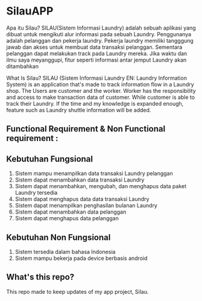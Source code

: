 # SilauAPP
Apa itu Silau?
SILAU(Sistem Informasi Laundry) adalah sebuah aplikasi yang dibuat untuk mengikuti alur informasi pada sebuah Laundry. Penggunanya adalah pelanggan dan pekerja laundry. Pekerja laundry memiliki tangggung jawab dan akses untuk membuat data transaksi pelanggan. Sementara pelanggan dapat melakukan track pada Laundry mereka. Jika waktu dan ilmu saya meyanggupi, fitur seperti informasi antar jemput Laundry akan ditambahkan

What Is Silau?
SILAU (Sistem Informasi Laundry EN: Laundry Information System) is an application that's made to track information flow in a Laundry shop. The Users are customer and the worker. Worker has the responsibility and access to make transaction data of customer. While customer is able to track their Laundry. If the time and my knowledge is expanded enough, feature such as Laundry shuttle information will be added.

## Functional Requirement & Non Functional requirement :
Kebutuhan Fungsional 
---------------------
1. Sistem mampu menampilkan data transaksi Laundry pelanggan
2. Sistem dapat menambahkan data transaksi Laundry
3. Sistem dapat menambahkan, mengubah, dan menghapus data paket Laundry tersedia
4. Sistem dapat menghapus data data transaksi Laundry
5. Sistem dapat menampilkan penghasilan bulanan Laundry
6. Sistem dapat menambahkan data pelanggan
7. Sistem dapat menghapus data pelanggan

Kebutuhan Non Fungsional
------------------------
1. Sistem tersedia dalam bahasa Indonesia
2. Sistem mampu bekerja pada device berbasis android

## What's this repo?
This repo made to keep updates of my app project, Silau.
